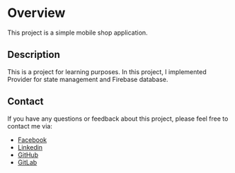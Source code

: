 # Overview

This project is a simple mobile shop application.

## Description

This is a project for learning purposes. In this project, I implemented Provider for state management and Firebase database.

## Contact

If you have any questions or feedback about this project, please feel free to contact me via:
- [Facebook](https://www.facebook.com/nhungocc1212/)
- [Linkedin](https://www.linkedin.com/in/nhungoc-nguyen-1a969b233/)
- [GitHub](https://github.com/nnhungoc1209)
- [GitLab](https://gitlab.com/nnhungoc1209)
